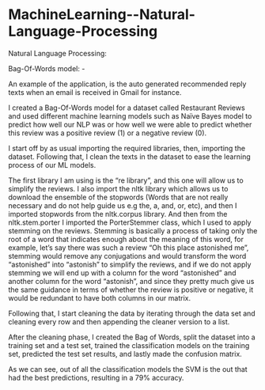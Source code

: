 # MachineLearning--Natural-Language-Processing

Natural Language Processing:

Bag-Of-Words model: -

An example of the application, is the auto generated recommended reply texts when an email is received in Gmail for instance.

I created a Bag-Of-Words model for a dataset called Restaurant Reviews and used different machine learning models such as Naïve Bayes model to predict how well our NLP was or how well we were able to predict whether this review was a positive review (1) or a negative review (0). 

I start off by as usual importing the required libraries, then, importing the dataset. Following that, I clean the texts in the dataset to ease the learning process of our ML models.

The first library I am using is the “re library”, and this one will allow us to simplify the reviews.
I also import the nltk library which allows us to download the ensemble of the stopwords (Words that are not really necessary and do not help guide us e.g the, a, and, or, etc), and then I imported stopwords from the nltk.corpus library.
And then from the nltk.stem.porter I imported the PorterStemmer class, which I used to apply stemming on the reviews. Stemming is basically a process of taking only the root of a word that indicates enough about the meaning of this word, for example, let’s say there was such a review “Oh this place astonished me”, stemming would remove any conjugations and would transform the word “astonished” into “astonish” to simplify the reviews, and if we do not apply stemming we will end up with a column for the word “astonished” and another column for the word “astonish”, and since they pretty much give us the same guidance in terms of whether the review is positive or negative, it would be redundant to have both columns in our matrix. 

Following that, I start cleaning the data by iterating through the data set and cleaning every row and then appending the cleaner version to a list.

After the cleaning phase, I created the Bag of Words, split the dataset into a training set and a test set, trained the classification models on the training set, predicted the test set results, and lastly made the confusion matrix.

As we can see, out of all the classification models the SVM is the out that had the best predictions, resulting in a 79% accuracy.








